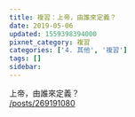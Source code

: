 ```yaml
---
title: 複習：上帝，由誰來定義？
date: 2019-05-06
updated: 1559398394000
pixnet_category: 複習
categories: ['4. 其他', '複習']
tags: []
sidebar: 
---
```


<p>上帝，由誰來定義？<br/>
<a href="/posts/269191080" target="_blank">/posts/269191080</a></p>
<p> </p>
